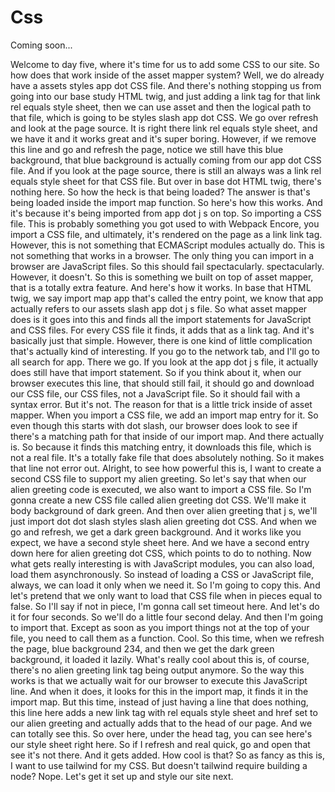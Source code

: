 # Css

Coming soon...

Welcome to day five, where it's time for us to add some CSS to our site. So how does
that work inside of the asset mapper system? Well, we do already have a assets styles
app dot CSS file. And there's nothing stopping us from going into our base study HTML
twig, and just adding a link tag for that link rel equals style sheet, then we can
use asset and then the logical path to that file, which is going to be styles slash
app dot CSS. We go over refresh and look at the page source. It is right there link
rel equals style sheet, and we have it and it works great and it's super boring.
However, if we remove this line and go and refresh the page, notice we still have
this blue background, that blue background is actually coming from our app dot CSS
file. And if you look at the page source, there is still an always was a link rel
equals style sheet for that CSS file. But over in base dot HTML twig, there's nothing
here. So how the heck is that being loaded? The answer is that's being loaded inside
the import map function. So here's how this works. And it's because it's being
imported from app dot j s on top. So importing a CSS file. This is probably something
you got used to with Webpack Encore, you import a CSS file, and ultimately, it's
rendered on the page as a link link tag. However, this is not something that
ECMAScript modules actually do. This is not something that works in a browser. The
only thing you can import in a browser are JavaScript files. So this should fail
spectacularly. spectacularly. However, it doesn't. So this is something we built on
top of asset mapper, that is a totally extra feature. And here's how it works. In
base that HTML twig, we say import map app that's called the entry point, we know
that app actually refers to our assets slash app dot j s file. So what asset mapper
does is it goes into this and finds all the import statements for JavaScript and CSS
files. For every CSS file it finds, it adds that as a link tag. And it's basically
just that simple. However, there is one kind of little complication that's actually
kind of interesting. If you go to the network tab, and I'll go to all search for app.
There we go. If you look at the app dot j s file, it actually does still have that
import statement. So if you think about it, when our browser executes this line, that
should still fail, it should go and download our CSS file, our CSS files, not a
JavaScript file. So it should fail with a syntax error. But it's not. The reason for
that is a little trick inside of asset mapper. When you import a CSS file, we add an
import map entry for it. So even though this starts with dot slash, our browser does
look to see if there's a matching path for that inside of our import map. And there
actually is. So because it finds this matching entry, it downloads this file, which
is not a real file. It's a totally fake file that does absolutely nothing. So it
makes that line not error out. Alright, to see how powerful this is, I want to create
a second CSS file to support my alien greeting. So let's say that when our alien
greeting code is executed, we also want to import a CSS file. So I'm gonna create a
new CSS file called alien greeting dot CSS. We'll make it body background of dark
green. And then over alien greeting that j s, we'll just import dot dot slash styles
slash alien greeting dot CSS. And when we go and refresh, we get a dark green
background. And it works like you expect, we have a second style sheet here. And we
have a second entry down here for alien greeting dot CSS, which points to do to
nothing. Now what gets really interesting is with JavaScript modules, you can also
load, load them asynchronously. So instead of loading a CSS or JavaScript file,
always, we can load it only when we need it. So I'm going to copy this. And let's
pretend that we only want to load that CSS file when in pieces equal to false. So
I'll say if not in piece, I'm gonna call set timeout here. And let's do it for four
seconds. So we'll do a little four second delay. And then I'm going to import that.
Except as soon as you import things not at the top of your file, you need to call
them as a function. Cool. So this time, when we refresh the page, blue background
234, and then we get the dark green background, it loaded it lazily. What's really
cool about this is, of course, there's no alien greeting link tag being output
anymore. So the way this works is that we actually wait for our browser to execute
this JavaScript line. And when it does, it looks for this in the import map, it finds
it in the import map. But this time, instead of just having a line that does nothing,
this line here adds a new link tag with rel equals style sheet and href set to our
alien greeting and actually adds that to the head of our page. And we can totally see
this. So over here, under the head tag, you can see here's our style sheet right
here. So if I refresh and real quick, go and open that see it's not there. And it
gets added. How cool is that? So as fancy as this is, I want to use tailwind for my
CSS. But doesn't tailwind require building a node? Nope. Let's get it set up and
style our site next.
